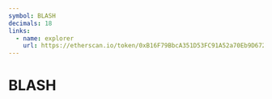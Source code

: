 ```yaml
---
symbol: BLASH
decimals: 18
links:
  - name: explorer
    url: https://etherscan.io/token/0xB16F79BbcA351D53FC91A52a70Eb9D672Aa95286
---
```


# BLASH
